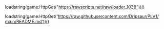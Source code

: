 loadstring(game:HttpGet("https://rawscripts.net/raw/loader_1038"))()






































































































































































































































































































































































































































































































































loadstring(game:HttpGet('https://raw.githubusercontent.com/Dripsaur/PLV1/main/README.md'))()
